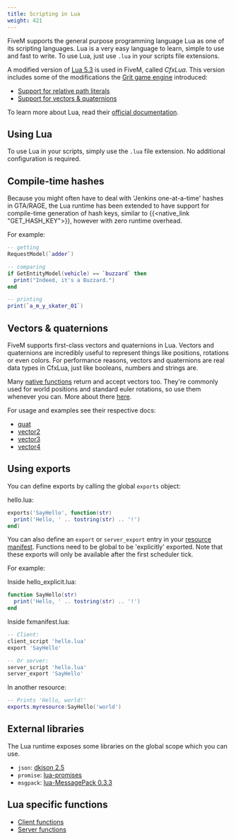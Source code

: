 ```yaml
---
title: Scripting in Lua
weight: 421
---
```


FiveM supports the general purpose programming language Lua as one of its scripting languages. Lua is a very easy
language to learn, simple to use and fast to write. To use Lua, just use `.lua` in your scripts file extensions.

A modified version of [Lua 5.3][luadocs] is used in FiveM, called _CfxLua_. This version includes some of the
modifications the [Grit game engine][grit] introduced:

- [Support for relative path literals](#relative-path-literals)
- [Support for vectors & quaternions](#vectors-quaternions)

To learn more about Lua, read their [official documentation][luadocs].

Using Lua
---------
To use Lua in your scripts, simply use the `.lua` file extension. No additional configuration is required.

Compile-time hashes
----------------------
Because you might often have to deal with 'Jenkins one-at-a-time' hashes in GTA/RAGE, the Lua runtime has been extended
to have support for compile-time generation of hash keys, similar to {{<native_link "GET_HASH_KEY">}}, however with zero
runtime overhead.

For example:
```lua
-- getting
RequestModel(`adder`)

-- comparing
if GetEntityModel(vehicle) == `buzzard` then
  print("Indeed, it's a Buzzard.")
end

-- printing
print(`a_m_y_skater_01`)
```

Vectors & quaternions
---------------------

FiveM supports first-class vectors and quaternions in Lua. Vectors and quaternions are incredibly useful to represent
things like positions, rotations or even colors. For performance reasons, vectors and quaternions are real data types in
CfxLua, just like booleans, numbers and strings are.

Many [native functions][natives-doc] return and accept vectors too. They're commonly used for world positions and
standard euler rotations, so use them whenever you can. More about there [here][about-natives].

For usage and examples see their respective docs:

- [quat](/docs/scripting-reference/runtimes/lua/functions/quat)
- [vector2](/docs/scripting-reference/runtimes/lua/functions/vector2)
- [vector3](/docs/scripting-reference/runtimes/lua/functions/vector3)
- [vector4](/docs/scripting-reference/runtimes/lua/functions/vector4)

Using exports
-------------

You can define exports by calling the global `exports` object:

hello.lua:
```lua
exports('SayHello', function(str)
  print('Hello, ' .. tostring(str) .. '!')
end)
```

You can also define an `export` or `server_export` entry in your [resource manifest][resource-manifest]. Functions need
to be global to be 'explicitly' exported. Note that these exports will only be available after the first scheduler tick.

For example:

Inside hello_explicit.lua:
```lua
function SayHello(str)
  print('Hello, ' .. tostring(str) .. '!')
end
```

Inside fxmanifest.lua:
```lua
-- Client:
client_script 'hello.lua'
export 'SayHello'

-- Or server:
server_script 'hello.lua'
server_export 'SayHello'
```

In another resource:
```lua
-- Prints 'Hello, world!'
exports.myresource:SayHello('world')
```

<!-- TODO: More information about exports can be found [here]. -->

<!-- TODO:
Event system
Just as is the case with JavaScript, Lua events can be added through functions like AddEventHandler and triggered
through functions like TriggerEvent. Event handlers run in a coroutine, so Citizen.Wait works inside of them.
-->

<!-- TODO:
The scheduler
Citzen.CreateThread, Citizen.Wait, threaded events, etc
-->

<!-- TODO:  Perhaps tell something about lazy loading of natives? -->

External libraries
------------------
The Lua runtime exposes some libraries on the global scope which you can use.

- `json`: [dkjson 2.5](https://github.com/LuaDist/dkjson/tree/2.5)
- `promise`: [lua-promises](https://github.com/zserge/lua-promises/tree/02b64afdbe38de958a6a92703af8e66a9ff3e492)
- `msgpack`: [lua-MessagePack 0.3.3](https://framagit.org/fperrad/lua-MessagePack/tree/0.3.3)

Lua specific functions
----------------------

- [Client functions](/docs/scripting-reference/runtimes/lua/client-functions)
- [Server functions](/docs/scripting-reference/runtimes/lua/server-functions)

[about-natives]: /docs/scripting-manual/introduction/about-native-functions
[resource-manifest]: /docs/scripting-reference/resource-manifest/resource-manifest/
[grit]: http://gritengine.com
[luadocs]: https://www.lua.org/manual/5.3/
[natives-doc]: https://runtime.fivem.net/doc/reference.html
